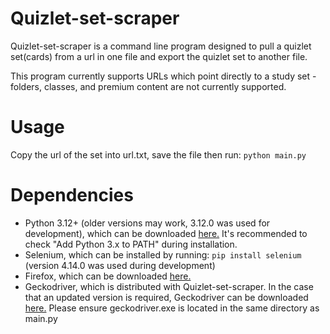 # Quizlet-set-scraper
Quizlet-set-scraper is a command line program designed to pull a quizlet set(cards) from a url in one file and export the quizlet set to another file.

This program currently supports URLs which point directly to a study set - folders, classes, and premium content are not currently supported.

# Usage
Copy the url of the set into url.txt, save the file then run:
```python main.py```

# Dependencies
- Python 3.12+ (older versions may work, 3.12.0 was used for development), which can be downloaded [here.](https://www.python.org/downloads/) It's recommended to check "Add Python 3.x to PATH" during installation.
- Selenium, which can be installed by running: ```pip install selenium``` (version 4.14.0 was used during development)
- Firefox, which can be downloaded [here.](https://www.mozilla.org/en-US/firefox/new/)
- Geckodriver, which is distributed with Quizlet-set-scraper. In the case that an updated version is required, Geckodriver can be downloaded [here.](https://github.com/mozilla/geckodriver/releases) Please ensure geckodriver.exe is located in the same directory as main.py
